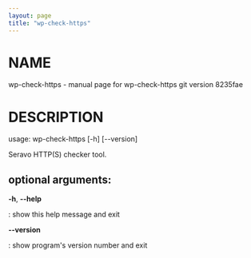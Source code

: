 ```yaml
---
layout: page
title: "wp-check-https"
---
```



NAME
====

wp-check-https - manual page for wp-check-https git version 8235fae

DESCRIPTION
===========

usage: wp-check-https \[-h\] \[\--version\]

Seravo HTTP(S) checker tool.

optional arguments:
-------------------

**-h**, **\--help**

:   show this help message and exit

**\--version**

:   show program\'s version number and exit
